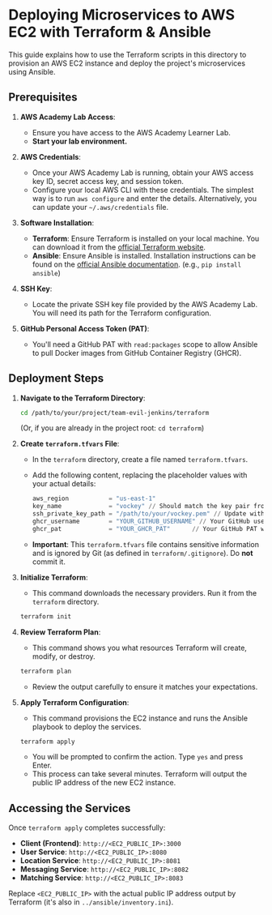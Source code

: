 # Deploying Microservices to AWS EC2 with Terraform & Ansible

This guide explains how to use the Terraform scripts in this directory to provision an AWS EC2 instance and deploy the project's microservices using Ansible.

## Prerequisites

1.  **AWS Academy Lab Access**:
    *   Ensure you have access to the AWS Academy Learner Lab.
    *   **Start your lab environment.** 

2.  **AWS Credentials**:
    *   Once your AWS Academy Lab is running, obtain your AWS access key ID, secret access key, and session token.
    *   Configure your local AWS CLI with these credentials. The simplest way is to run `aws configure` and enter the details. Alternatively, you can update your `~/.aws/credentials` file.

3.  **Software Installation**:
    *   **Terraform**: Ensure Terraform is installed on your local machine. You can download it from the [official Terraform website](https://www.terraform.io/downloads.html).
    *   **Ansible**: Ensure Ansible is installed. Installation instructions can be found on the [official Ansible documentation](https://docs.ansible.com/ansible/latest/installation_guide/intro_installation.html). (e.g., `pip install ansible`)

4.  **SSH Key**:
    *   Locate the private SSH key file provided by the AWS Academy Lab. You will need its path for the Terraform configuration.

5.  **GitHub Personal Access Token (PAT)**:
    *   You'll need a GitHub PAT with `read:packages` scope to allow Ansible to pull Docker images from GitHub Container Registry (GHCR).

## Deployment Steps

1.  **Navigate to the Terraform Directory**:
    ```bash
    cd /path/to/your/project/team-evil-jenkins/terraform
    ```
    (Or, if you are already in the project root: `cd terraform`)

2.  **Create `terraform.tfvars` File**:
    *   In the `terraform` directory, create a file named `terraform.tfvars`.
    *   Add the following content, replacing the placeholder values with your actual details:

        ```tfvars
        aws_region           = "us-east-1"
        key_name             = "vockey" // Should match the key pair from AWS Academy Lab
        ssh_private_key_path = "/path/to/your/vockey.pem" // Update with the actual path to your .pem file
        ghcr_username        = "YOUR_GITHUB_USERNAME" // Your GitHub username
        ghcr_pat             = "YOUR_GHCR_PAT"      // Your GitHub PAT with read:packages scope
        ```
    *   **Important**: This `terraform.tfvars` file contains sensitive information and is ignored by Git (as defined in `terraform/.gitignore`). Do **not** commit it.

3.  **Initialize Terraform**:
    *   This command downloads the necessary providers. Run it from the `terraform` directory.
    ```bash
    terraform init
    ```

4.  **Review Terraform Plan**:
    *   This command shows you what resources Terraform will create, modify, or destroy.
    ```bash
    terraform plan
    ```
    *   Review the output carefully to ensure it matches your expectations.

5.  **Apply Terraform Configuration**:
    *   This command provisions the EC2 instance and runs the Ansible playbook to deploy the services.
    ```bash
    terraform apply
    ```
    *   You will be prompted to confirm the action. Type `yes` and press Enter.
    *   This process can take several minutes. Terraform will output the public IP address of the new EC2 instance.

## Accessing the Services

Once `terraform apply` completes successfully:

*   **Client (Frontend)**: `http://<EC2_PUBLIC_IP>:3000`
*   **User Service**: `http://<EC2_PUBLIC_IP>:8080`
*   **Location Service**: `http://<EC2_PUBLIC_IP>:8081`
*   **Messaging Service**: `http://<EC2_PUBLIC_IP>:8082`
*   **Matching Service**: `http://<EC2_PUBLIC_IP>:8083`

Replace `<EC2_PUBLIC_IP>` with the actual public IP address output by Terraform (it's also in `../ansible/inventory.ini`).
